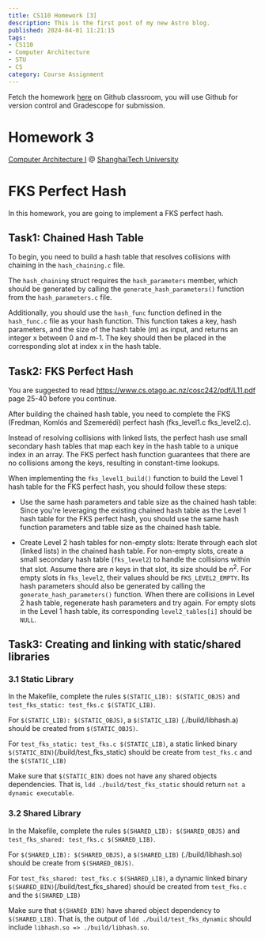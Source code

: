 ```yaml
---
title: CS110 Homework [3]
description: This is the first post of my new Astro blog.
published: 2024-04-01 11:21:15
tags:
- CS110
- Computer Architecture
- STU
- CS
category: Course Assignment
---
```


Fetch the homework [here](https://classroom.github.com/a/MjRAMeln) on Github classroom, you will use Github for version control and Gradescope for submission.

<!--more-->

# Homework 3

[Computer Architecture I](https://toast-lab.sist.shanghaitech.edu.cn/courses/CS110@ShanghaiTech/Spring-2024/index.html) @ [ShanghaiTech University](https://www.shanghaitech.edu.cn/)  

# FKS Perfect Hash

In this homework, you are going to implement a FKS perfect hash. 


## Task1: Chained Hash Table 
To begin, you need to build a hash table that resolves collisions with chaining in the `hash_chaining.c` file.

The `hash_chaining` struct requires the `hash_parameters` member, which should be generated by calling the `generate_hash_parameters()` function from the `hash_parameters.c` file.

Additionally, you should use the `hash_func` function defined in the `hash_func.c` file as your hash function. This function takes a key, hash parameters, and the size of the hash table (m) as input, and returns an integer x between 0 and m-1. The key should then be placed in the corresponding slot at index x in the hash table.

## Task2: FKS Perfect Hash

You are suggested to read https://www.cs.otago.ac.nz/cosc242/pdf/L11.pdf page 25-40 before you continue.

After building the chained hash table, you need to complete the FKS (Fredman, Komlós and Szemerédi) perfect hash (fks_level1.c fks_level2.c).

Instead of resolving collisions with linked lists, the perfect hash use small secondary hash tables that map each key in the hash table to a unique index in an array.
The FKS perfect hash function guarantees that there are no collisions among the keys, resulting in constant-time lookups.

When implementing the `fks_level1_build()` function to build the Level 1 hash table for the FKS perfect hash, you should follow these steps:

- Use the same hash parameters and table size as the chained hash table: Since you're leveraging the existing chained hash table as the Level 1 hash table for the FKS perfect hash, you should use the same hash function parameters and table size as the chained hash table.

- Create Level 2 hash tables for non-empty slots: Iterate through each slot (linked lists) in the chained hash table. For non-empty slots, create a small secondary hash table (`fks_level2`) to handle the collisions within that slot. Assume there are $n$ keys in that slot, its size should be $n^2$. For empty slots in `fks_level2`, their values should be `FKS_LEVEL2_EMPTY`.  Its hash parameters should also be generated by calling the `generate_hash_parameters()` function. When there are collisions in Level 2 hash table, regenerate hash parameters and try again. For empty slots in the Level 1 hash table, its corresponding `level2_tables[i]` should be `NULL`.

## Task3: Creating and linking with static/shared libraries

### 3.1 Static Library

In the Makefile, complete the rules `$(STATIC_LIB): $(STATIC_OBJS)`	and `test_fks_static: test_fks.c $(STATIC_LIB)`.

For `$(STATIC_LIB): $(STATIC_OBJS)`, a `$(STATIC_LIB)` (./build/libhash.a) should be created from `$(STATIC_OBJS)`.

For `test_fks_static: test_fks.c $(STATIC_LIB)`, a static linked binary `$(STATIC_BIN)`(/build/test_fks_static) should be create from `test_fks.c` and the `$(STATIC_LIB)`

Make sure that `$(STATIC_BIN)` does not have any shared objects dependencies. That is, `ldd ./build/test_fks_static` should return `not a dynamic executable`.

### 3.2 Shared Library

In the Makefile, complete the rules `$(SHARED_LIB): $(SHARED_OBJS)`	and `test_fks_shared: test_fks.c $(SHARED_LIB)`.

For `$(SHARED_LIB): $(SHARED_OBJS)`, a `$(SHARED_LIB)` (./build/libhash.so) should be create from `$(SHARED_OBJS)`.

For `test_fks_shared: test_fks.c $(SHARED_LIB)`, a dynamic linked binary `$(SHARED_BIN)`(/build/test_fks_shared) should be created from `test_fks.c` and the `$(SHARED_LIB)`

Make sure that `$(SHARED_BIN)` have shared object dependency to `$(SHARED_LIB)`. That is, the output of `ldd ./build/test_fks_dynamic` should include `libhash.so => ./build/libhash.so`.
